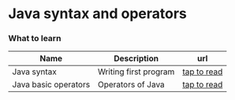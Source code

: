 # Java syntax and operators

### What to learn

| Name | Description | url |
|---|---|---|
|Java syntax| Writing first program |[tap to read](https://www.tutorialspoint.com/java/java_basic_syntax.htm)|
|Java basic operators |Operators of Java|[tap to read](https://www.tutorialspoint.com/java/java_basic_operators.htm#:~:text=Java%20defines%20several%20bitwise%20operators,short%2C%20char%2C%20and%20byte.&text=Binary%20AND%20Operator%20copies%20a,it%20exists%20in%20both%20operands.&text=Binary%20OR%20Operator%20copies%20a%20bit%20if%20it%20exists%20in%20either%20operand.)|